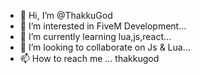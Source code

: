 - 👋 Hi, I’m @ThakkuGod
- 👀 I’m interested in FiveM Development...
- 🌱 I’m currently learning lua,js,react...
- 💞️ I’m looking to collaborate on Js & Lua...
- 📫 How to reach me ... thakkugod

<!---
ThakkuGod/ThakkuGod is a ✨ special ✨ repository because its `README.md` (this file) appears on your GitHub profile.
You can click the Preview link to take a look at your changes.
--->
